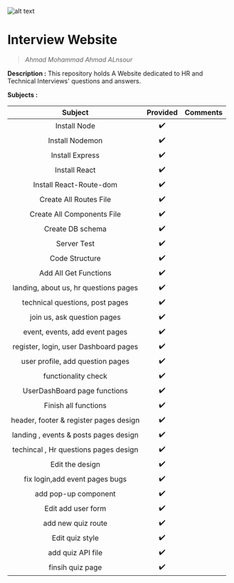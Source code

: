 ![alt text](https://img.etimg.com/thumb/msid-59396101,width-300,imgsize-25094,resizemode-4/how-to-answer-unexpected-interview-questions.jpg "Logo Title Text 1")
# Interview Website
> _Ahmad Mohammad Ahmad ALnsour_

**Description :**
This repository holds A Website dedicated to HR and Technical Interviews' questions and answers.

**Subjects :**

| Subject                     		| Provided      | Comments  	|
| :------------------------------------:|:-------------:|:-------------:|
| Install Node                		| ✔️            |		|
| Install Nodemon 			| ✔️            |		|
| Install Express             		| ✔️            |		|
| Install React               		| ✔️            |		|
| Install React-Route-dom     		| ✔️            |		|
| Create All Routes File      		| ✔️            |		|
| Create All Components File  		| ✔️            |		|
| Create DB schema            		| ✔️            |		|
| Server Test               		| ✔️            |		|
| Code Structure              		| ✔️            |		|
| Add All Get Functions       		| ✔️            |		|
| landing, about us, hr questions pages	| ✔️            |		|
| technical questions, post pages     	| ✔️            |		|
| join us, ask question pages      	| ✔️            |		|
| event, events, add event pages	| ✔️            |		|
| register, login, user Dashboard pages	| ✔️            |		|
| user profile, add question pages	| ✔️            |		|
| functionality check			| ✔️            |		|
| UserDashBoard page functions		| ✔️            |		|
| Finish all functions			| ✔️            |		|
| header, footer & register pages design| ✔️            |		|
| landing , events & posts pages design	| ✔️            |		|
| techincal , Hr questions pages design	| ✔️            |		|
| Edit the  design			| ✔️            |		|
| fix login,add event pages bugs	| ✔️            |		|
| add pop-up component 			| ✔️            |		|
| Edit add user form			| ✔️            |		|
| add new quiz route			| ✔️            |		|
| Edit quiz style			| ✔️            |		|
| add quiz API file			| ✔️            |		|
| finsih quiz page			| ✔️            |		|

